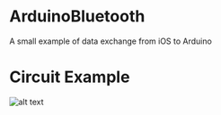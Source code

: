# ArduinoBluetooth
A small example of data exchange from iOS to Arduino

# Circuit Example
![alt text](https://raw.githubusercontent.com/nicolasnascimento/arduinobluetooth/master/IMG_2512.JPG)
